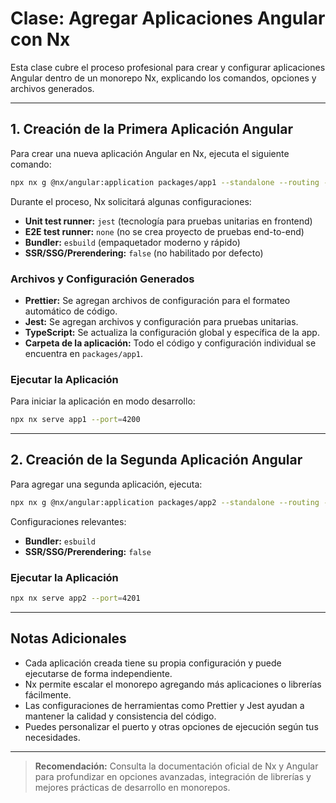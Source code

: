 # Clase: Agregar Aplicaciones Angular con Nx

Esta clase cubre el proceso profesional para crear y configurar aplicaciones Angular dentro de un monorepo Nx, explicando los comandos, opciones y archivos generados.

---

## 1. Creación de la Primera Aplicación Angular

Para crear una nueva aplicación Angular en Nx, ejecuta el siguiente comando:

```bash
npx nx g @nx/angular:application packages/app1 --standalone --routing --style=css
```

Durante el proceso, Nx solicitará algunas configuraciones:
- **Unit test runner:** `jest` (tecnología para pruebas unitarias en frontend)
- **E2E test runner:** `none` (no se crea proyecto de pruebas end-to-end)
- **Bundler:** `esbuild` (empaquetador moderno y rápido)
- **SSR/SSG/Prerendering:** `false` (no habilitado por defecto)

### Archivos y Configuración Generados
- **Prettier:** Se agregan archivos de configuración para el formateo automático de código.
- **Jest:** Se agregan archivos y configuración para pruebas unitarias.
- **TypeScript:** Se actualiza la configuración global y específica de la app.
- **Carpeta de la aplicación:** Todo el código y configuración individual se encuentra en `packages/app1`.

### Ejecutar la Aplicación
Para iniciar la aplicación en modo desarrollo:

```bash
npx nx serve app1 --port=4200
```

---

## 2. Creación de la Segunda Aplicación Angular

Para agregar una segunda aplicación, ejecuta:

```bash
npx nx g @nx/angular:application packages/app2 --standalone --routing --style=css
```

Configuraciones relevantes:
- **Bundler:** `esbuild`
- **SSR/SSG/Prerendering:** `false`

### Ejecutar la Aplicación

```bash
npx nx serve app2 --port=4201
```

---

## Notas Adicionales
- Cada aplicación creada tiene su propia configuración y puede ejecutarse de forma independiente.
- Nx permite escalar el monorepo agregando más aplicaciones o librerías fácilmente.
- Las configuraciones de herramientas como Prettier y Jest ayudan a mantener la calidad y consistencia del código.
- Puedes personalizar el puerto y otras opciones de ejecución según tus necesidades.

---

> **Recomendación:** Consulta la documentación oficial de Nx y Angular para profundizar en opciones avanzadas, integración de librerías y mejores prácticas de desarrollo en monorepos.
